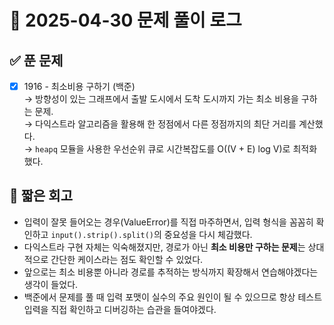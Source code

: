 # 📅 2025-04-30 문제 풀이 로그

## ✅ 푼 문제

- [x] 1916 - 최소비용 구하기 (백준)  
  → 방향성이 있는 그래프에서 출발 도시에서 도착 도시까지 가는 최소 비용을 구하는 문제.  
  → 다익스트라 알고리즘을 활용해 한 정점에서 다른 정점까지의 최단 거리를 계산했다.  
  → `heapq` 모듈을 사용한 우선순위 큐로 시간복잡도를 O((V + E) log V)로 최적화했다.

## 🧠 짧은 회고

- 입력이 잘못 들어오는 경우(ValueError)를 직접 마주하면서, 입력 형식을 꼼꼼히 확인하고 `input().strip().split()`의 중요성을 다시 체감했다.
- 다익스트라 구현 자체는 익숙해졌지만, 경로가 아닌 **최소 비용만 구하는 문제**는 상대적으로 간단한 케이스라는 점도 확인할 수 있었다.
- 앞으로는 최소 비용뿐 아니라 경로를 추적하는 방식까지 확장해서 연습해야겠다는 생각이 들었다.
- 백준에서 문제를 풀 때 입력 포맷이 실수의 주요 원인이 될 수 있으므로 항상 테스트 입력을 직접 확인하고 디버깅하는 습관을 들여야겠다.
